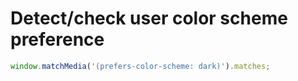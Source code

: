 # Detect/check user color scheme preference 

```javascript
window.matchMedia('(prefers-color-scheme: dark)').matches;
```
